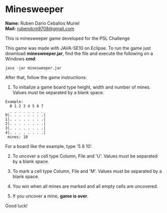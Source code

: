 # Minesweeper

**Name:** Ruben Dario Ceballos Muriel  
**Mail:** rubendcm9708@gmail.com  

This is minesweeper game developed for the PSL Challenge

This game was made with JAVA-SE10 on Eclipse. To run the game just download **minesweeper.jar**, find the file and execute the following on a Windows **cmd**:  

```
java -jar minesweeper.jar  
```

After that, follow the game instructions:

1. To initialize a game board type height, width and number of mines. Values must be separated by a blank space.  

```
Example:
  0 1 2 3 4 5 6 7 
  _ _ _ _ _ _ _ _ 
0|. . . . . . . .|
1|. . . . . . . .|
2|. . . . . . . .|
3|. . . . . . . .|
4|. . . . . . . .|
 mines: 10
```

For a board like the example, type '5 8 10'.  

2. To uncover a cell type Column, File and 'U'. Values must be separated by a blank space.  

3. To mark a cell type Column, File and 'M'. Values must be separated by a blank space.  

4. You win when all mines are marked and all empty cells are uncovered.  

5. If you uncover a mine, **game is over**.  

Good luck!

